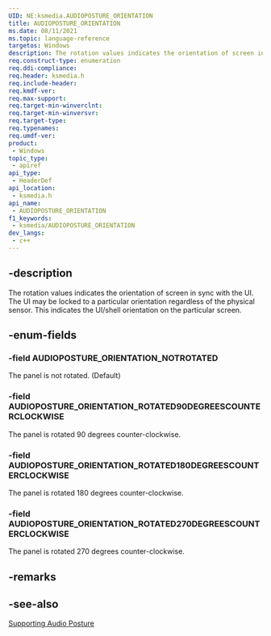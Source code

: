 ```yaml
---
UID: NE:ksmedia.AUDIOPOSTURE_ORIENTATION
title: AUDIOPOSTURE_ORIENTATION
ms.date: 08/11/2021
ms.topic: language-reference
targetos: Windows
description: The rotation values indicates the orientation of screen in sync with the UI. The UI may be locked to a particular orientation regardless of the physical sensor.
req.construct-type: enumeration
req.ddi-compliance: 
req.header: ksmedia.h
req.include-header: 
req.kmdf-ver: 
req.max-support: 
req.target-min-winverclnt: 
req.target-min-winversvr: 
req.target-type: 
req.typenames: 
req.umdf-ver: 
product:
 - Windows
topic_type:
 - apiref
api_type:
 - HeaderDef
api_location:
 - ksmedia.h
api_name:
 - AUDIOPOSTURE_ORIENTATION
f1_keywords:
 - ksmedia/AUDIOPOSTURE_ORIENTATION
dev_langs:
 - c++
---
```


## -description

The rotation values indicates the orientation of screen in sync with the UI. The UI may be locked to a particular orientation regardless of the physical sensor. This indicates the UI/shell orientation on the particular screen.

## -enum-fields

### -field AUDIOPOSTURE_ORIENTATION_NOTROTATED

The panel is not rotated. (Default)

### -field AUDIOPOSTURE_ORIENTATION_ROTATED90DEGREESCOUNTERCLOCKWISE

The panel is rotated 90 degrees counter-clockwise.

### -field AUDIOPOSTURE_ORIENTATION_ROTATED180DEGREESCOUNTERCLOCKWISE

The panel is rotated 180 degrees counter-clockwise.

### -field AUDIOPOSTURE_ORIENTATION_ROTATED270DEGREESCOUNTERCLOCKWISE

The panel is rotated 270 degrees counter-clockwise.

## -remarks

## -see-also

[Supporting Audio Posture](/windows-hardware/drivers/audio/supporting-audio-posture)

